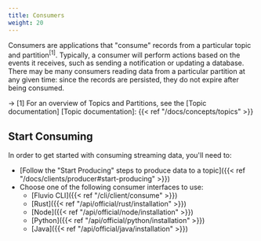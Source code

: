 ```yaml
---
title: Consumers
weight: 20
---
```


Consumers are applications that "consume" records from a particular
topic and partition<sup>[1]</sup>. Typically, a consumer will perform actions based
on the events it receives, such as sending a notification or updating
a database. There may be many consumers reading data from a particular
partition at any given time: since the records are persisted, they do
not expire after being consumed.

-> [1] For an overview of Topics and Partitions, see the [Topic documentation]
[Topic documentation]: {{< ref "/docs/concepts/topics" >}}

## Start Consuming

In order to get started with consuming streaming data, you'll need to:

- [Follow the "Start Producing" steps to produce data to a topic]({{< ref "/docs/clients/producer#start-producing" >}})
- Choose one of the following consumer interfaces to use:
  - [Fluvio CLI]({{< ref "/cli/client/consume" >}})
  - [Rust]({{< ref "/api/official/rust/installation" >}})
  - [Node]({{< ref "/api/official/node/installation" >}})
  - [Python]({{< ref "/api/official/python/installation" >}})
  - [Java]({{< ref "/api/official/java/installation" >}})
